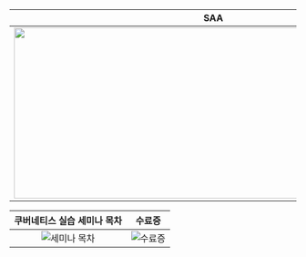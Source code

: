 |SAA|CLF|
|:-:|:-:|
|<img src="https://user-images.githubusercontent.com/67897827/228883109-48cba82d-f3d1-4d13-a81e-b0d2471bb4fb.PNG" width="700" height="300"/>|<img src="https://user-images.githubusercontent.com/67897827/228883114-1ddf24e5-ac23-4d47-90ce-3bed82ca2fd0.PNG" width="700" height="300"/>| 

|쿠버네티스 실습 세미나 목차|수료증|
|:-:|:-:|
|![세미나 목차](https://user-images.githubusercontent.com/67897827/154648350-73144090-fb36-42cb-ba7c-8cbae1a1ff91.PNG)|![수료증](https://user-images.githubusercontent.com/67897827/154648364-ceec2248-8451-4bb6-bd48-84799b3303d1.PNG)| 
